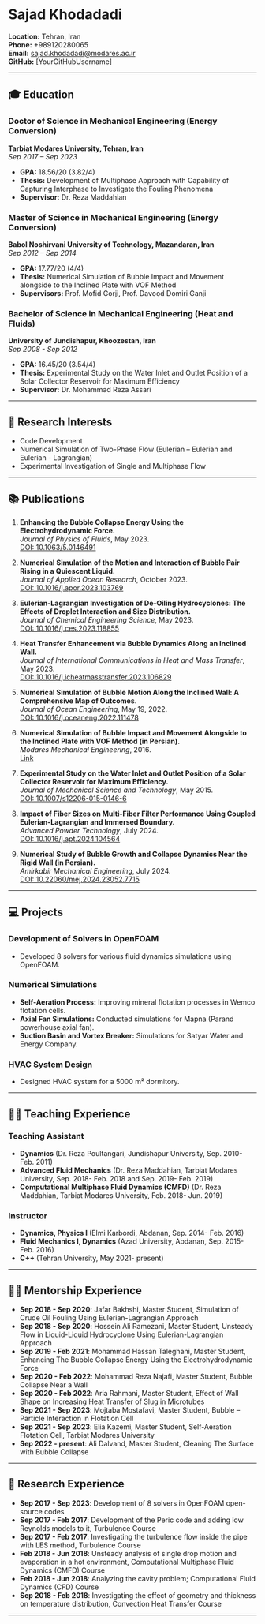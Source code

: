 # Sajad Khodadadi

**Location:** Tehran, Iran  
**Phone:** +989120280065  
**Email:** sajad.khodadadi@modares.ac.ir  
**GitHub:** [YourGitHubUsername]  

---

## 🎓 Education

### Doctor of Science in Mechanical Engineering (Energy Conversion)
**Tarbiat Modares University, Tehran, Iran**  
*Sep 2017 – Sep 2023*  
- **GPA:** 18.56/20 (3.82/4)  
- **Thesis:** Development of Multiphase Approach with Capability of Capturing Interphase to Investigate the Fouling Phenomena  
- **Supervisor:** Dr. Reza Maddahian

### Master of Science in Mechanical Engineering (Energy Conversion)
**Babol Noshirvani University of Technology, Mazandaran, Iran**  
*Sep 2012 – Sep 2014*  
- **GPA:** 17.77/20 (4/4)  
- **Thesis:** Numerical Simulation of Bubble Impact and Movement alongside to the Inclined Plate with VOF Method  
- **Supervisors:** Prof. Mofid Gorji, Prof. Davood Domiri Ganji

### Bachelor of Science in Mechanical Engineering (Heat and Fluids)
**University of Jundishapur, Khoozestan, Iran**  
*Sep 2008 - Sep 2012*  
- **GPA:** 16.45/20 (3.54/4)  
- **Thesis:** Experimental Study on the Water Inlet and Outlet Position of a Solar Collector Reservoir for Maximum Efficiency  
- **Supervisor:** Dr. Mohammad Reza Assari

---

## 🔬 Research Interests

- Code Development
- Numerical Simulation of Two-Phase Flow (Eulerian – Eulerian and Eulerian - Lagrangian)
- Experimental Investigation of Single and Multiphase Flow

---

## 📚 Publications

1. **Enhancing the Bubble Collapse Energy Using the Electrohydrodynamic Force.**  
   *Journal of Physics of Fluids*, May 2023.  
   [DOI: 10.1063/5.0146491](https://doi.org/10.1063/5.0146491)

2. **Numerical Simulation of the Motion and Interaction of Bubble Pair Rising in a Quiescent Liquid.**  
   *Journal of Applied Ocean Research*, October 2023.  
   [DOI: 10.1016/j.apor.2023.103769](https://doi.org/10.1016/j.apor.2023.103769)

3. **Eulerian-Lagrangian Investigation of De-Oiling Hydrocyclones: The Effects of Droplet Interaction and Size Distribution.**  
   *Journal of Chemical Engineering Science*, May 2023.  
   [DOI: 10.1016/j.ces.2023.118855](https://doi.org/10.1016/j.ces.2023.118855)

4. **Heat Transfer Enhancement via Bubble Dynamics Along an Inclined Wall.**  
   *Journal of International Communications in Heat and Mass Transfer*, May 2023.  
   [DOI: 10.1016/j.icheatmasstransfer.2023.106829](https://doi.org/10.1016/j.icheatmasstransfer.2023.106829)

5. **Numerical Simulation of Bubble Motion Along the Inclined Wall: A Comprehensive Map of Outcomes.**  
   *Journal of Ocean Engineering*, May 19, 2022.  
   [DOI: 10.1016/j.oceaneng.2022.111478](https://doi.org/10.1016/j.oceaneng.2022.111478)

6. **Numerical Simulation of Bubble Impact and Movement Alongside to the Inclined Plate with VOF Method (in Persian).**  
   *Modares Mechanical Engineering*, 2016.  
   [Link](http://mme.modares.ac.ir/article-15-1209-en.html)

7. **Experimental Study on the Water Inlet and Outlet Position of a Solar Collector Reservoir for Maximum Efficiency.**  
   *Journal of Mechanical Science and Technology*, May 2015.  
   [DOI: 10.1007/s12206-015-0146-6](https://doi.org/10.1007/s12206-015-0146-6)

8. **Impact of Fiber Sizes on Multi-Fiber Filter Performance Using Coupled Eulerian-Lagrangian and Immersed Boundary.**  
   *Advanced Powder Technology*, July 2024.  
   [DOI: 10.1016/j.apt.2024.104564](https://doi.org/10.1016/j.apt.2024.104564)

9. **Numerical Study of Bubble Growth and Collapse Dynamics Near the Rigid Wall (in Persian).**  
   *Amirkabir Mechanical Engineering*, July 2024.  
   [DOI: 10.22060/mej.2024.23052.7715](https://doi.org/10.22060/mej.2024.23052.7715)

---

## 💻 Projects

### Development of Solvers in OpenFOAM
- Developed 8 solvers for various fluid dynamics simulations using OpenFOAM.

### Numerical Simulations
- **Self-Aeration Process:** Improving mineral flotation processes in Wemco flotation cells.
- **Axial Fan Simulations:** Conducted simulations for Mapna (Parand powerhouse axial fan).
- **Suction Basin and Vortex Breaker:** Simulations for Satyar Water and Energy Company.

### HVAC System Design
- Designed HVAC system for a 5000 m² dormitory.

---

## 🧑‍🏫 Teaching Experience

### Teaching Assistant
- **Dynamics** (Dr. Reza Poultangari, Jundishapur University, Sep. 2010- Feb. 2011)
- **Advanced Fluid Mechanics** (Dr. Reza Maddahian, Tarbiat Modares University, Sep. 2018- Feb. 2018 and Sep. 2019- Feb. 2019)
- **Computational Multiphase Fluid Dynamics (CMFD)** (Dr. Reza Maddahian, Tarbiat Modares University, Feb. 2018- Jun. 2019)

### Instructor
- **Dynamics, Physics I** (Elmi Karbordi, Abdanan, Sep. 2014- Feb. 2016)
- **Fluid Mechanics I, Dynamics** (Azad University, Abdanan, Sep. 2015- Feb. 2016)
- **C++** (Tehran University, May 2021- present)

---

## 🧑‍🎓 Mentorship Experience

- **Sep 2018 - Sep 2020**: Jafar Bakhshi, Master Student, Simulation of Crude Oil Fouling Using Eulerian-Lagrangian Approach
- **Sep 2018 - Sep 2020**: Hossein Ali Ramezani, Master Student, Unsteady Flow in Liquid-Liquid Hydrocyclone Using Eulerian-Lagrangian Approach
- **Sep 2019 - Feb 2021**: Mohammad Hassan Taleghani, Master Student, Enhancing The Bubble Collapse Energy Using the Electrohydrodynamic Force
- **Sep 2020 - Feb 2022**: Mohammad Reza Najafi, Master Student, Bubble Collapse Near a Wall
- **Sep 2020 - Feb 2022**: Aria Rahmani, Master Student, Effect of Wall Shape on Increasing Heat Transfer of Slug in Microtubes
- **Sep 2021 - Sep 2023**: Mojtaba Mostafavi, Master Student, Bubble – Particle Interaction in Flotation Cell
- **Sep 2021 - Sep 2023**: Elia Kazemi, Master Student, Self-Aeration Flotation Cell, Tarbiat Modares University
- **Sep 2022 - present**: Ali Dalvand, Master Student, Cleaning The Surface with Bubble Collapse

---

## 🔬 Research Experience

- **Sep 2017 - Sep 2023**: Development of 8 solvers in OpenFOAM open-source codes
- **Sep 2017 - Feb 2017**: Development of the Peric code and adding low Reynolds models to it, Turbulence Course
- **Sep 2017 - Feb 2017**: Investigating the turbulence flow inside the pipe with LES method, Turbulence Course
- **Feb 2018 - Jun 2018**: Unsteady analysis of single drop motion and evaporation in a hot environment, Computational Multiphase Fluid Dynamics (CMFD) Course
- **Feb 2018 - Jun 2018**: Analyzing the cavity problem; Computational Fluid Dynamics (CFD) Course
- **Sep 2018 - Feb 2018**: Investigating the effect of geometry and thickness on temperature distribution, Convection Heat Transfer Course

---
